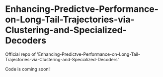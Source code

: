 # Enhancing-Predictve-Performance-on-Long-Tail-Trajectories-via-Clustering-and-Specialized-Decoders

Official repo of 'Enhancing-Predictve-Performance-on-Long-Tail-Trajectories-via-Clustering-and-Specialized-Decoders'

Code is coming soon!
